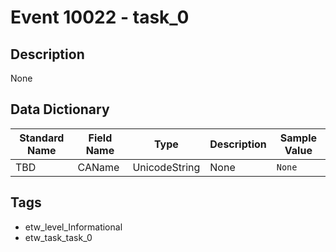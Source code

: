 # Event 10022 - task_0

## Description
None

## Data Dictionary
|Standard Name|Field Name|Type|Description|Sample Value|
|---|---|---|---|---|
|TBD|CAName|UnicodeString|None|`None`|

## Tags
* etw_level_Informational
* etw_task_task_0